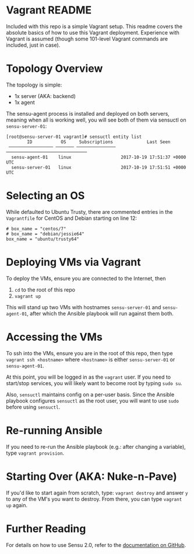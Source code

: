 Vagrant README
==============

Included with this repo is a simple Vagrant setup. This readme covers the absolute basics of how to use this Vagrant deployment. Experience with Vagrant is assumed (though some 101-level Vagrant commands are included, just in case).

Topology Overview
=================

The topology is simple:

* 1x server (AKA: backend)
* 1x agent

The sensu-agent process is installed and deployed on both servers, meaning when all is working well, you will see both of them via sensuctl on `sensu-server-01`:

```
[root@sensu-server-01 vagrant]# sensuctl entity list
        ID           OS     Subscriptions             Last Seen
 ───────────────── ─────── ─────────────── ───────────────────────────────
  sensu-agent-01    linux                   2017-10-19 17:51:37 +0000 UTC
  sensu-server-01   linux                   2017-10-19 17:51:51 +0000 UTC
```

Selecting an OS
===============

While defaulted to Ubuntu Trusty, there are commented entries in the `Vagrantfile` for CentOS and Debian starting on line 12:
```
# box_name = "centos/7"
# box_name = "debian/jessie64"
box_name = "ubuntu/trusty64"
```


Deploying VMs via Vagrant
=========================

To deploy the VMs, ensure you are connected to the Internet, then

1. `cd` to the root of this repo
2. `vagrant up`

This will stand up two VMs with hostnames `sensu-server-01` and `sensu-agent-01`, after which the Ansible playbook will run against them both.

Accessing the VMs
=================

To ssh into the VMs, ensure you are in the root of this repo, then type `vagrant ssh <hostname>` where `<hostname>` is either `sensu-server-01` or `sensu-agent-01`. 

At this point, you will be logged in as the `vagrant` user. If you need to start/stop services, you will likely want to become root by typing `sudo su`. 

Also, `sensuctl` maintains config on a per-user basis. Since the Ansible playbook configures `sensuctl` as the root user, you will want to use `sudo` before using `sensuctl`. 

Re-running Ansible
==================

If you need to re-run the Ansible playbook (e.g.: after changing a variable), type `vagrant provision`.

Starting Over (AKA: Nuke-n-Pave)
================================

If you'd like to start again from scratch, type: `vagrant destroy` and answer `y` to any of the VM's you want to destroy. From there, you can type `vagrant up` again.

Further Reading
===============

For details on how to use Sensu 2.0, refer to the [documentation on GitHub](https://github.com/sensu/sensu-alpha-documentation).
